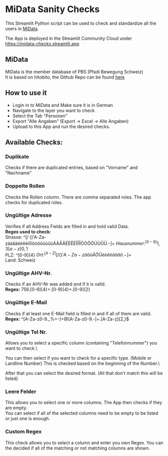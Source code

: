 # MiData Sanity Checks
This Streamlit Python script can be used to check and standardize all the users in [MiData](https://db.scout.ch/de/).

The App is deployed in the Streamlit Community Cloud under https://midata-checks.streamlit.app

## MiData
MiData is the member database of PBS (Pfadi Bewegung Schweiz)\
It is based on hitobito, the Github Repo can be found [here](https://github.com/hitobito/hitobito_pbs)

## How to use it
- Login in to MiData and Make sure it is in German
- Navigate to the layer you want to check
- Select the Tab "Personen"
- Export "Alle Angaben" (Export → Excel → Alle Angaben)
- Upload to this App and run the desired checks.


## Available Checks:
### Duplikate
Checks if there are duplicated entries, based on "Vorname" and "Nachname"
### Doppelte Rollen
Checks the Rollen column. There are comma separated roles. The app checks for duplicated roles.
### Ungültige Adresse
Verifies if all Address Fields are filled in and hold valid Data.\
**Regex used to check:**\
Strasse: ^[/ ()'A-Za-záàâäéèêëíìîïóòôöúùûüÁÀÂÄÉÈÊËÍÌÎÏÓÒÔÖÚÙÛÜ.-]+$\
Hausnummer: ^[0-9]{1,3}[a-z]{0,1}$\
PLZ: ^[0-9]{4}$\
Ort: ^[A-Z][ /()'A-Za-zäöüÄÖÜéèêëáàâô.-]+$\
Land: Schweiz

### Ungültige AHV-Nr.
Checks if an AHV-Nr was added and if it is valid.\
**Regex:** 756\.[0-9]{4}+\.[0-9]{4}+\.[0-9]{2}
### Ungültige E-Mail
Checks if at least one E-Mail field is filled in and if all of them are valid.\
**Regex:** ^[A-Za-z0-9._%+-]+@[A-Za-z0-9.-]+\.[A-Za-z]{2,}$
### Ungültige Tel Nr.
Allows you to select a specific column (containing "Telefonnummer") you want to check.\

You can then select if you want to check for a specific type. (Mobile or Landline Number) This is checked based on the beginning of the Number.\

After that you can select the desired format. (All that don't match this will be listed)

### Leere Felder
This allows you to select one or more columns.
The App then checks if they are empty.\
You can select if all of the selected columns need to be empty to be listed or just one is enough.

### Custom Regex
This check allows you to select a column and enter you own Regex.
You can the decided if all of the matching or not matching columns are shown.
